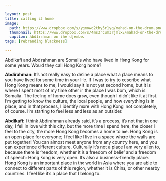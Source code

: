 ```yaml
---

layout: post
title: calling it home
image:
  path: https://www.dropbox.com/s/yqmowd2thy5r1yq/mahad-on-the-drum.png?raw=1
  thumbnail: https://www.dropbox.com/s/4ms3rcum3rjmlxv/mahad-on-the-drum_thumbnail.png?raw=1
  caption: Abdirahman on the djembe.
tags: [rebranding blackness]

---
```


Abdikafi and Abdirahman are Somalis who have lived in Hong Kong for some years. Would they call Hong Kong home?

<!--more-->

**Abdirahman:** It’s not really easy to define a place what a place means to you have lived for some time in your life. If I was to try to describe what Hong Kong means to me, I would say it is not yet second home, but it is where I spent most of my time other in the place I was born, which is Somalia. The feeling of home does grow, even though I didn’t like it at first. I’m getting to know the culture, the local people, and how everything is in place, and in that process, I identify more with Hong Kong; not completely, of course. I’m starting to feel less and less as an outsider.

**Abdikafi:** I think Abdirahman already said, it’s a process, it’s not that in one day, I fell in love with this city, but the more time I spend here, the closer I feel to the city, the more Hong Kong becomes a home to me. Hong Kong is an open place for everyone; I feel like I live in a space where the walls are put together! You can almost meet anyone from any country here, and you can experience different culture. Culturally it’s not a place I am very alien to, because there is freedom, whether it is a freedom of belief and a freedom of speech: Hong Kong is very open. It’s also a business-friendly place. Hong Kong is an important place in the world in Asia where you are able to connect to different parts of this region, whether it is China, or other nearby countries. I feel like it’s a place that I belong to.
